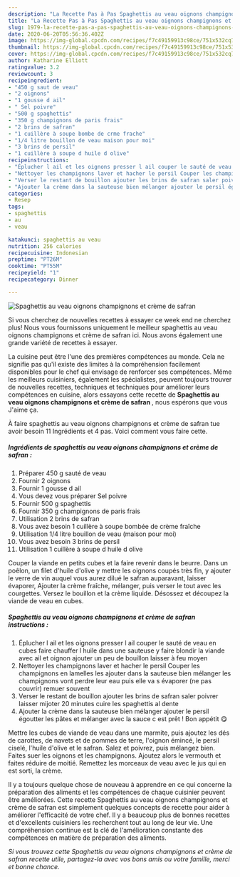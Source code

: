 ```yaml
---
description: "La Recette Pas à Pas Spaghettis au veau oignons champignons et crème de safran"
title: "La Recette Pas à Pas Spaghettis au veau oignons champignons et crème de safran"
slug: 1979-la-recette-pas-a-pas-spaghettis-au-veau-oignons-champignons-et-creme-de-safran
date: 2020-06-20T05:56:36.402Z
image: https://img-global.cpcdn.com/recipes/f7c49159913c98ce/751x532cq70/spaghettis-au-veau-oignons-champignons-et-creme-de-safran-photo-principale-de-la-recette.jpg
thumbnail: https://img-global.cpcdn.com/recipes/f7c49159913c98ce/751x532cq70/spaghettis-au-veau-oignons-champignons-et-creme-de-safran-photo-principale-de-la-recette.jpg
cover: https://img-global.cpcdn.com/recipes/f7c49159913c98ce/751x532cq70/spaghettis-au-veau-oignons-champignons-et-creme-de-safran-photo-principale-de-la-recette.jpg
author: Katharine Elliott
ratingvalue: 3.2
reviewcount: 3
recipeingredient:
- "450 g saut de veau"
- "2 oignons"
- "1 gousse d ail"
- " Sel poivre"
- "500 g spaghettis"
- "350 g champignons de paris frais"
- "2 brins de safran"
- "1 cuillère à soupe bombe de crme frache"
- "1/4 litre bouillon de veau maison pour moi"
- "3 brins de persil"
- "1 cuillère à soupe d huile d olive"
recipeinstructions:
- "Éplucher l ail et les oignons presser l ail couper le sauté de veau en cubes faire chauffer l huile dans une sauteuse y faire blondir la viande avec ail et oignon ajouter un peu de bouillon laisser à feu moyen"
- "Nettoyer les champignons laver et hacher le persil Couper les champignons en lamelles les ajouter dans la sauteuse bien mélanger les champignons vont perdre leur eau puis elle va s évaporer (ne pas couvrir) remuer souvent"
- "Verser le restant de bouillon ajouter les brins de safran saler poivrer laisser mijoter 20 minutes cuire les spaghettis al dente"
- "Ajouter la crème dans la sauteuse bien mélanger ajouter le persil égoutter les pâtes et mélanger avec la sauce c est prêt ! Bon appétit 😋"
categories:
- Resep
tags:
- spaghettis
- au
- veau

katakunci: spaghettis au veau 
nutrition: 256 calories
recipecuisine: Indonesian
preptime: "PT26M"
cooktime: "PT55M"
recipeyield: "1"
recipecategory: Dinner

---
```



![Spaghettis au veau oignons champignons et crème de safran](https://img-global.cpcdn.com/recipes/f7c49159913c98ce/751x532cq70/spaghettis-au-veau-oignons-champignons-et-creme-de-safran-photo-principale-de-la-recette.jpg)

Si vous cherchez de nouvelles recettes à essayer ce week end ne cherchez plus! Nous vous fournissons uniquement le meilleur spaghettis au veau oignons champignons et crème de safran ici. Nous avons également une grande variété de recettes à essayer.

La cuisine peut être l'une des premières compétences au monde. Cela ne signifie pas qu'il existe des limites à la compréhension facilement disponibles pour le chef qui envisage de renforcer ses compétences. Même les meilleurs cuisiniers, également les spécialistes, peuvent toujours trouver de nouvelles recettes, techniques et techniques pour améliorer leurs compétences en cuisine, alors essayons cette recette de <strong> Spaghettis au veau oignons champignons et crème de safran </strong>, nous espérons que vous J'aime ça.

<!--inarticleads1-->

À faire spaghettis au veau oignons champignons et crème de safran tue avoir besoin 11 Ingrédients et 4 pas. Voici comment vous faire cette.

##### Ingrédients de spaghettis au veau oignons champignons et crème de safran :

1. Préparer 450 g sauté de veau
1. Fournir 2 oignons
1. Fournir 1 gousse d ail
1. Vous devez vous préparer  Sel poivre
1. Fournir 500 g spaghettis
1. Fournir 350 g champignons de paris frais
1. Utilisation 2 brins de safran
1. Vous avez besoin 1 cuillère à soupe bombée de crème fraîche
1. Utilisation 1/4 litre bouillon de veau (maison pour moi)
1. Vous avez besoin 3 brins de persil
1. Utilisation 1 cuillère à soupe d huile d olive


Couper la viande en petits cubes et la faire revenir dans le beurre. Dans un poêlon, un filet d&#39;huile d&#39;olive y mettre les oignons coupés très fin, y ajouter le verre de vin auquel vous aurez dilué le safran auparavant, laisser évaporer, Ajouter la crème fraîche, mélanger, puis verser le tout avec les courgettes. Versez le bouillon et la crème liquide. Désossez et découpez la viande de veau en cubes. 

<!--inarticleads2-->

##### Spaghettis au veau oignons champignons et crème de safran instructions :

1. Éplucher l ail et les oignons presser l ail couper le sauté de veau en cubes faire chauffer l huile dans une sauteuse y faire blondir la viande avec ail et oignon ajouter un peu de bouillon laisser à feu moyen
1. Nettoyer les champignons laver et hacher le persil Couper les champignons en lamelles les ajouter dans la sauteuse bien mélanger les champignons vont perdre leur eau puis elle va s évaporer (ne pas couvrir) remuer souvent
1. Verser le restant de bouillon ajouter les brins de safran saler poivrer laisser mijoter 20 minutes cuire les spaghettis al dente
1. Ajouter la crème dans la sauteuse bien mélanger ajouter le persil égoutter les pâtes et mélanger avec la sauce c est prêt ! Bon appétit 😋


Mettre les cubes de viande de veau dans une marmite, puis ajoutez les dés de carottes, de navets et de pommes de terre, l&#39;oignon émincé, le persil ciselé, l&#39;huile d&#39;olive et le safran. Salez et poivrez, puis mélangez bien. Faites suer les oignons et les champignons. Ajoutez alors le vermouth et faites réduire de moitié. Remettez les morceaux de veau avec le jus qui en est sorti, la crème. 

<!--inarticleads1-->

<p>
Il y a toujours quelque chose de nouveau à apprendre en ce qui concerne la préparation des aliments et les compétences de chaque cuisinier peuvent être améliorées. Cette recette Spaghettis au veau oignons champignons et crème de safran est simplement quelques concepts de recette pour aider à améliorer l'efficacité de votre chef. Il y a beaucoup plus de bonnes recettes et d'excellents cuisiniers les recherchent tout au long de leur vie. Une compréhension continue est la clé de l'amélioration constante des compétences en matière de préparation des aliments.
</p>

<p>
<i>Si vous trouvez cette Spaghettis au veau oignons champignons et crème de safran recette utile, partagez-la avec vos bons amis ou votre famille, merci et bonne chance.</i>
</p>
